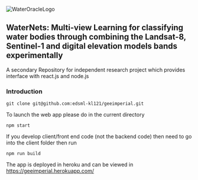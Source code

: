 ![WaterOracleLogo](https://user-images.githubusercontent.com/90031508/183531098-494a5819-7714-4f72-8ff8-d038982eb5f0.png)

## WaterNets: Multi-view Learning for classifying water bodies through combining the Landsat-8, Sentinel-1 and digital elevation models bands experimentally

A secondary Repository for independent research project which provides interface with react.js and node.js

### Introduction

```
git clone git@github.com:edsml-kl121/geeimperial.git
```

To launch the web app please do in the current directory
```
npm start
```

If you develop client/front end code (not the backend code) then need to go into the client folder then run

```
npm run build
```

The app is deployed in heroku and can be viewed in https://geeimperial.herokuapp.com/

